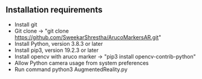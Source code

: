 Installation requirements
--------------------------
- Install git
- Git clone -> "git clone https://github.com/SweekarShrestha/ArucoMarkersAR.git"
- Install Python, version 3.8.3 or later
- Install pip3, version 19.2.3 or later
- Install opencv with aruco marker -> "pip3 install opencv-contrib-python"
- Allow Python camera usage from system preferences 
- Run command python3 AugmentedReality.py
